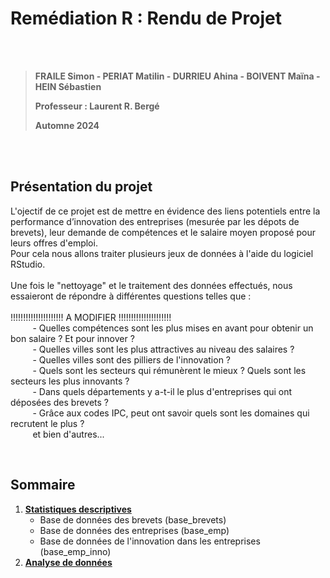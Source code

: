 


# **Remédiation R : Rendu de Projet**  

<br>
<br>

<blockquote>
<p><b>FRAILE Simon - PERIAT Matilin - DURRIEU Ahina - BOIVENT Maïna - HEIN Sébastien</b></p>
<p><b>Professeur : Laurent R. Bergé</b></p>
<p><b>Automne 2024</b></p>
</blockquote>

<br>
<br>



## **Présentation du projet**  

<span style="font-size: 14px;">L'ojectif de ce projet est de mettre en évidence des liens potentiels entre la performance d’innovation des entreprises (mesurée par les dépots de brevets), leur demande de compétences et le salaire moyen proposé pour leurs offres d'emploi.<br>
Pour cela nous allons traiter plusieurs jeux de données à l'aide du logiciel RStudio. <br><br>
Une fois le "nettoyage" et le traitement des données effectués, nous essaieront de répondre à différentes questions telles que : <br><br>
!!!!!!!!!!!!!!!!!!!!! A MODIFIER !!!!!!!!!!!!!!!!!!!!! <br>
&nbsp;&nbsp;&nbsp;&nbsp;&nbsp;&nbsp;&nbsp;&nbsp; - Quelles compétences sont les plus mises en avant pour obtenir un bon salaire ? Et pour innover ? <br>
&nbsp;&nbsp;&nbsp;&nbsp;&nbsp;&nbsp;&nbsp;&nbsp; - Quelles villes sont les plus attractives au niveau des salaires ? <br>
&nbsp;&nbsp;&nbsp;&nbsp;&nbsp;&nbsp;&nbsp;&nbsp; - Quelles villes sont des pilliers de l'innovation ? <br>
&nbsp;&nbsp;&nbsp;&nbsp;&nbsp;&nbsp;&nbsp;&nbsp; - Quels sont les secteurs qui rémunèrent le mieux ? Quels sont les secteurs les plus innovants ? <br>
&nbsp;&nbsp;&nbsp;&nbsp;&nbsp;&nbsp;&nbsp;&nbsp; - Dans quels départements y a-t-il le plus d'entreprises qui ont déposées des brevets ? <br>
&nbsp;&nbsp;&nbsp;&nbsp;&nbsp;&nbsp;&nbsp;&nbsp; - Grâce aux codes IPC, peut ont savoir quels sont les domaines qui recrutent le plus ? <br>
&nbsp;&nbsp;&nbsp;&nbsp;&nbsp;&nbsp;&nbsp;&nbsp; et bien d'autres...
</i></span><br>


<br>



## **Sommaire**  

1. [**Statistiques descriptives**](statistiques.md)  
   - Base de données des brevets (base_brevets)  
   - Base de données des entreprises (base_emp)  
   - Base de données de l'innovation dans les entreprises (base_emp_inno)  
2. [**Analyse de données**](analyse.md)  
